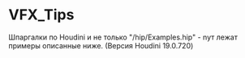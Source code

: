 # VFX_Tips
Шпаргалки по Houdini и не только
"/hip/Examples.hip" - nут лежат примеры описанные ниже. (Версия Houdini 19.0.720)
